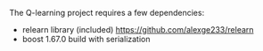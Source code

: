 The Q-learning project requires a few dependencies:
- relearn library (included) https://github.com/alexge233/relearn
- boost 1.67.0 build with serialization

